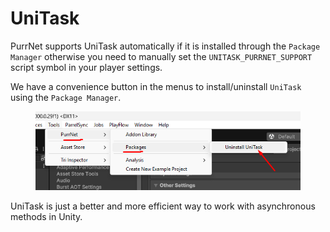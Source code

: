 # UniTask

PurrNet supports UniTask automatically if it is installed through the `Package Manager` otherwise you need to manually set the `UNITASK_PURRNET_SUPPORT` script symbol in your player settings.

We have a convenience button in the menus to install/uninstall `UniTask` using the `Package Manager`.

<figure><img src="../.gitbook/assets/image (1) (2).png" alt=""><figcaption></figcaption></figure>

UniTask is just a better and more efficient way to work with asynchronous methods in Unity.
